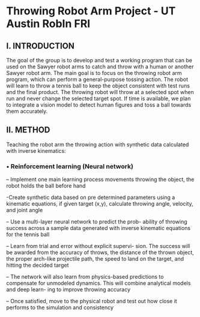 # Throwing Robot Arm Project - UT Austin RobIn FRI

## I. INTRODUCTION

The goal of the group is to develop and test a working
program that can be used on the Sawyer robot arms to catch
and throw with a human or another Sawyer robot arm. The
main goal is to focus on the throwing robot arm program,
which can perform a general-purpose tossing action. The robot
will learn to throw a tennis ball to keep the object consistent
with test runs and the final product. The throwing robot will
throw at a selected spot when run and never change the
selected target spot. If time is available, we plan to integrate a
vision model to detect human figures and toss a ball towards
them accurately.

## II. METHOD

Teaching the robot arm the throwing action with synthetic data calculated with inverse kinematics:

### • Reinforcement learning (Neural network)

– Implement one main learning process movements throwing
the object, the robot holds the ball before hand

-Create synthetic data based on pre determined
parameters using a kinematic equations, if given
target (x,y), calculate throwing angle, velocity, and
joint angle

– Use a multi-layer neural network to predict the prob-
ability of throwing success across a sample data
generated with inverse kinematic equations
for the tennis ball

– Learn from trial and error without explicit supervi-
sion. The success will be awarded from the accuracy
of throws, the distance of the thrown object, the
proper arch-like projectile path, the speed to land
on the target, and hitting the decided target

– The network will also learn from physics-based
predictions to compensate for unmodeled dynamics.
This will combine analytical models and deep learn-
ing to improve throwing accuracy

– Once satisfied, move to the physical robot and test
out how close it performs to the simulation and
consistency
